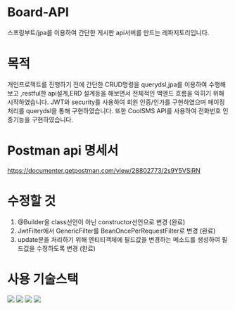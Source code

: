 # Board-API
스프링부트/jpa를 이용하여 간단한 게시판 api서버를 만드는 레파지토리입니다.

# 목적
개인프로젝트를 진행하기 전에 간단한 CRUD명령을 querydsl,jpa를 이용하여 수행해보고 ,restful한 api설계,ERD 설계등을 해보면서 전체적인 백엔드 흐름을 익히기 위해 시작하였습니다. JWT와 security를 사용하여 회원 인증/인가를 구현하였으며 페이징처리를 querydsl을 통해 구현하였습니다. 또한 CoolSMS API를 사용하여 전화번호 인증기능을 구현하였습니다.

# Postman api 명세서
https://documenter.getpostman.com/view/28802773/2s9Y5VSiRN

# 수정할 것
1. @Builder을 class선언이 아닌 constructor선언으로 변경 (완료)
2. JwtFilter에서 GenericFilter를 BeanOncePerRequestFilter로 변경 (완료)
3. update문을 처리하기 위해 엔티티객체에 필드값을 변경하는 메소드를 생성하여 필드값을 수정하도록 변경 (완료)

# 사용 기술스택
<img src="https://img.shields.io/badge/mariaDB-003545?style=for-the-badge&logo=mariaDB&logoColor=white"> <img src="https://img.shields.io/badge/java-007396?style=for-the-badge&logo=java&logoColor=white"> <img src="https://img.shields.io/badge/springboot-6DB33F?style=for-the-badge&logo=springboot&logoColor=white"> <img src="https://img.shields.io/badge/gradle-02303A?style=for-the-badge&logo=gradle&logoColor=white">
